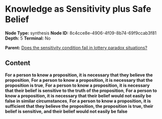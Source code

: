 # Knowledge as Sensitivity plus Safe Belief

**Node Type:** synthesis
**Node ID:** 8c4cce8e-4906-4f09-8b74-69f9ccab3f81
**Depth:** 5
**Terminal:** No

**Parent:** [Does the sensitivity condition fail in lottery paradox situations?](does-the-sensitivity-condition-fail-in-lottery-paradox-situations-antithesis-78c5ba7e-6c84-4a21-b554-6342af1091bd.md)

## Content

**For a person to know a proposition, it is necessary that they believe the proposition**, **For a person to know a proposition, it is necessary that the proposition is true**, **For a person to know a proposition, it is necessary that their belief is sensitive to the truth of the proposition**, **For a person to know a proposition, it is necessary that their belief would not easily be false in similar circumstances**, **For a person to know a proposition, it is sufficient that they believe the proposition, the proposition is true, their belief is sensitive, and their belief would not easily be false**
